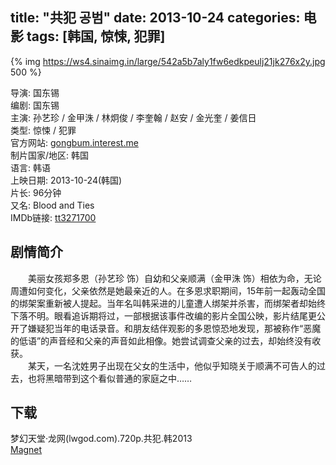 title: "共犯 공범"
date: 2013-10-24
categories: 电影
tags: [韩国, 惊悚, 犯罪]
---
{% img https://ws4.sinaimg.in/large/542a5b7aly1fw6edkpeulj21jk276x2y.jpg 500 %}

导演: 国东锡  
编剧: 国东锡  
主演: 孙艺珍 / 金甲洙 / 林炯俊 / 李奎翰 / 赵安 / 金光奎 / 姜信日  
类型: 惊悚 / 犯罪  
官方网站: [gongbum.interest.me](http://gongbum.interest.me/)  
制片国家/地区: 韩国  
语言: 韩语  
上映日期: 2013-10-24(韩国)  
片长: 96分钟  
又名: Blood and Ties  
IMDb链接: [tt3271700](http://www.imdb.com/title/tt3271700)

## 剧情简介

　　美丽女孩郑多恩（孙艺珍 饰）自幼和父亲顺满（金甲洙 饰）相依为命，无论周遭如何变化，父亲依然是她最亲近的人。在多恩求职期间，15年前一起轰动全国的绑架案重新被人提起。当年名叫韩采进的儿童遭人绑架并杀害，而绑架者却始终下落不明。眼看追诉期将过，一部根据该事件改编的影片全国公映，影片结尾更公开了嫌疑犯当年的电话录音。和朋友结伴观影的多恩惊恐地发现，那被称作“恶魔的低语”的声音经和父亲的声音如此相像。她尝试调查父亲的过去，却始终没有收获。  
　　某天，一名沈姓男子出现在父女的生活中，他似乎知晓关于顺满不可告人的过去，也将黑暗带到这个看似普通的家庭之中……

## 下载

梦幻天堂·龙网(lwgod.com).720p.共犯.韩2013  
[Magnet](magnet:?xt=urn:btih:6F93326FC4FF251A8B13971BC878528A7F331360)
